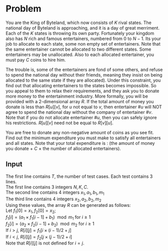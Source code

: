# Problem

You are the King of Byteland, which now consists of $K$ rival states. The national day of Byteland is approaching, and it is a day of great merriment. Each of the $K$ states is throwing its own party. Fortunately your kingdom also has $N$ rich and famous entertainers, numbered from $0$ to $N-1$. Its your job to allocate to each state, some non empty set of entertainers. Note that the same entertainer cannot be allocated to two different states. Some entertainers may be unallocated. Also to each allocated entertainer, you must pay $C$ coins to hire him.

The trouble is, some of the entertainers are fond of some others, and refuse to spend the national day without their friends, meaning they insist on being allocated to the same state if they are allocated). Under this constraint, you find out that allocating entertainers to the states becomes impossible. So you appeal to them to relax their requirements, and they ask you to donate more money to the entertainment industry. More formally, you will be provided with a 2-dimensional array $R$. If the total amount of money you donate is less than $R[u][v]$, for $u$ not equal to $v$, then entertainer $\#u$ will NOT agree to spend the national day without the company of entertainer $\#v$. Note that if you do not allocate entertainer $\#u$, then you can safely ignore his restrictions. $R[u][v]$ need not be equal to $R[v][u]$.

You are free to donate any non-negative amount of coins as you see fit. Find out the minimum expenditure you must make to satisfy all entertainers and all states. Note that your total expenditure is : (the amount of money you donate $+$ $C$ $\times$ the number of allocated entertainers).

## Input

The first line contains $T$, the number of test cases. Each test contains 3 lines.  
The first line contains 3 integers $N, K, C$.  
The second line contains 4 integers $x_1, a_1, b_1, m_1$  
The third line contains 4 integers $x_2, a_2, b_2, m_2$  
Using these values, the array $R$ can be generated as follows:  
Let $f_1[0] = x_1, f_2[0] = x_2;$  
$f_1[i] = (a_1 \times f_1[i-1] + b_1) \mod m_1$ for $i ≥ 1$  
$f_2[i] = (a_2 \times f_2[i-1] + b_2) \mod m_2$ for $i ≥ 1$  
If $i > j$, $R[i][j] = f_1[ i \times (i-1) / 2 + j ]$  
If $i < j$, $R[i][j] = f_2[ j \times (j-1) / 2 + i ]$  
Note that $R[i][j]$ is not defined for $i = j$.
